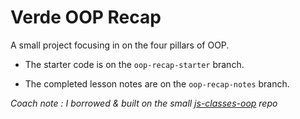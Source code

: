 # Verde OOP Recap

A small project focusing in on the four pillars of OOP.

- The starter code is on the `oop-recap-starter` branch.

- The completed lesson notes are on the `oop-recap-notes` branch. 

_Coach note : I borrowed & built on the small [js-classes-oop](https://github.com/nology-tech/js-classes-oop/) repo_

